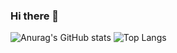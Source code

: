 ### Hi there 👋

![Anurag's GitHub stats](https://github-readme-stats.vercel.app/api?username=akherati56&show_icons=true&theme=radical)
![Top Langs](https://github-readme-stats.vercel.app/api/top-langs/?username=akherati56&langs_count=8)

<!--
**akherati56/akherati56** is a ✨ _special_ ✨ repository because its `README.md` (this file) appears on your GitHub profile.

Here are some ideas to get you started:

- 🔭 I’m currently working on ...
- 🌱 I’m currently learning ...
- 👯 I’m looking to collaborate on ...
- 🤔 I’m looking for help with ...
- 💬 Ask me about ...
- 📫 How to reach me: ...
- 😄 Pronouns: ...
- ⚡ Fun fact: ...
-->  